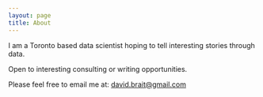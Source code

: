 ```yaml
---
layout: page
title: About
---
```


I am a Toronto based data scientist hoping to tell interesting stories through data.

Open to interesting consulting or writing opportunities.

Please feel free to email me at: david.brait@gmail.com 

